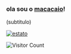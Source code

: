 ### ola sou o <a href="https://aakarsh.me" target="_blank">macacaio</a>!
(subtitulo)

[![estato](https://github-readme-stats.vercel.app/api?username=caiodocoduiguin&theme=dracula)](https://github.com/anuraghazra/github-readme-stats)


![Visitor Count](https://profile-counter.glitch.me/caiodocoduiguin/count.svg)
